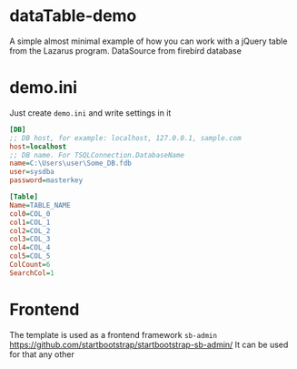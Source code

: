 # dataTable-demo
A simple almost minimal example of how you can work with a jQuery table from the Lazarus program. DataSource from firebird database

# demo.ini
Just create `demo.ini` and write settings in it
```ini
[DB]
;; DB host, for example: localhost, 127.0.0.1, sample.com
host=localhost
;; DB name. For TSQLConnection.DatabaseName
name=C:\Users\user\Some_DB.fdb
user=sysdba
password=masterkey

[Table]
Name=TABLE_NAME
col0=COL_0
col1=COL_1
col2=COL_2
col3=COL_3
col4=COL_4
col5=COL_5
ColCount=6
SearchCol=1
```

# Frontend
The template is used as a frontend framework `sb-admin` https://github.com/startbootstrap/startbootstrap-sb-admin/ 
 It can be used for that any other
